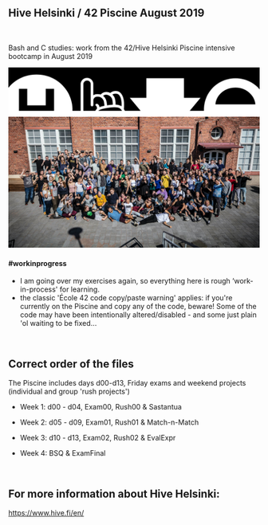 ## Hive Helsinki / 42 Piscine August 2019




<br>

Bash and C studies: work from the 42/Hive Helsinki Piscine intensive bootcamp in August 2019 


<img src=./hive_logo.png>
<img src=./hive_piscine_aug_2019_group_photo(c_lassi_kaaria).jpg>

#### #workinprogress

- I am going over my exercises again, so everything here is rough ‘work-in-process' for learning.
- the classic 'École 42 code copy/paste warning' applies: if you're currently on the Piscine and copy any of the code, beware! Some of the code may have been intentionally altered/disabled - and some just plain 'ol waiting to be fixed...   


<br>

## Correct order of the files 
The Piscine includes days d00-d13, Friday exams and weekend projects (individual and group 'rush projects')

- Week 1: d00 - d04, Exam00, Rush00 & Sastantua

- Week 2: d05 - d09, Exam01, Rush01 & Match-n-Match

- Week 3: d10 - d13, Exam02, Rush02 & EvalExpr

- Week 4: BSQ & ExamFinal


<br>

## For more information about Hive Helsinki: 
https://www.hive.fi/en/
